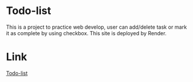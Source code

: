 # Todo-list
This is a project to practice web develop, user can add/delete task or mark it as complete by using checkbox.
This site is deployed by Render.
# Link
[Todo-list](https://todo-list-pvee.onrender.com)
